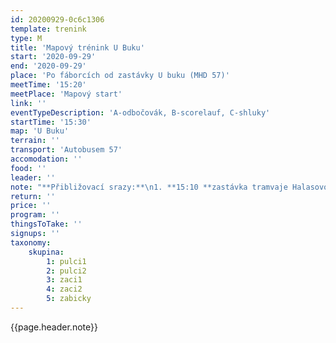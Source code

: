 ```yaml
---
id: 20200929-0c6c1306
template: trenink
type: M
title: 'Mapový trénink U Buku'
start: '2020-09-29'
end: '2020-09-29'
place: 'Po fáborcích od zastávky U buku (MHD 57)'
meetTime: '15:20'
meetPlace: 'Mapový start'
link: ''
eventTypeDescription: 'A-odbočovák, B-scorelauf, C-shluky'
startTime: '15:30'
map: 'U Buku'
terrain: ''
transport: 'Autobusem 57'
accomodation: ''
food: ''
leader: ''
note: "**Přibližovací srazy:**\n1. **15:10 **zastávka tramvaje Halasovo náměstí (Alena Finstrlová - 605 440 445)\n2. **15:20 **zastávka autobusu Skácelova (Andrea Firešová - 728 362 804)\n3. **16:00 **zastávka autobusu Kopce\nKdo hodláte přibližovací sraz využít, dejte vždy nejpozději do pondělního večera vědět tomu, kdo přibližovací sraz zajišťuje! Umožní nám to případně nahradit dopravu MHD dopravou osobními auty."
return: ''
price: ''
program: ''
thingsToTake: ''
signups: ''
taxonomy:
    skupina:
        1: pulci1
        2: pulci2
        3: zaci1
        4: zaci2
        5: zabicky
---
```


{{page.header.note}}
